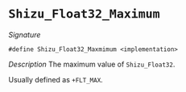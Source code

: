 # `Shizu_Float32_Maximum`

*Signature*
```
#define Shizu_Float32_Maxmimum <implementation>
````

*Description*
The maximum value of `Shizu_Float32`.

Usually defined as `+FLT_MAX`.
